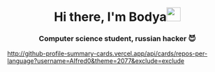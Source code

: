 <h1 align="center">Hi there, I'm Bodya<img src="https://github.com/blackcater/blackcater/raw/main/images/Hi.gif" height="32"/></h1>
<h3 align="center">Computer science student, russian hacker 😈</h3>

http://github-profile-summary-cards.vercel.app/api/cards/repos-per-language?username=AIfred0&theme=2077&exclude=exclude



<!--
**AIfred0/AIfred0** is a ✨ _special_ ✨ repository because its `README.md` (this file) appears on your GitHub profile.

Here are some ideas to get you started:

- 🔭 I’m currently working on ...
- 🌱 I’m currently learning ...
- 👯 I’m looking to collaborate on ...
- 🤔 I’m looking for help with ...
- 💬 Ask me about ...
- 📫 How to reach me: ...
- 😄 Pronouns: ...
- ⚡ Fun fact: ...
-->
